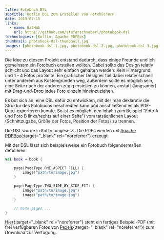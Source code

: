 ```yaml
---
title: Fotobuch DSL
subtitle: Kotlin DSL zum Erstellen von Fotobüchern
date: 2019-07-15
links:
  - name: GitHub
    url: https://github.com/stefanschoeberl/photobook-dsl
technologies: [Kotlin, Apache PDFBox]
thumbnail: photobook-dsl-thumbnail.jpg
images: [photobook-dsl-1.jpg, photobook-dsl-2.jpg, photobook-dsl-3.jpg, photobook-dsl-4.jpg]
---
```


Die Idee zu diesem Projekt entstand dadurch, dass einige Freunde und ich gemeinsam ein Fotobuch erstellen wollten.
Dabei sollte das Design relativ schlicht und das Layout sehr einfach gehalten werden: Kein Hintergrund und 1 - 4 Fotos pro Seite.
Ein grafischer Designer fiel dabei relativ schnell unter anderem aus Kostengründen weg, außerdem sollte es möglich sein, eine Seite nach der anderen zügig erstellen zu können, anstatt (langsamer) mit Drag-und-Drop jedes Foto einzeln hineinzuziehen.

Es bot sich an, eine DSL dafür zu entwicklen, mit der man deklarativ die Struktur des Fotobuchs beschreiben kann und anschließend es als PDF-Datei exportieren konnte. So ist es möglich, den Inhalt (zum Beispiel "Foto A und Foto B links/rechts auf einer Seite") vom tatsächlichen Layout (Schnittzugabe, Größe der Fotos, Position der Fotos) zu trennen.

Die DSL wurde in Kotlin umgesetzt. Die PDFs werden mit [Apache PDFBox](https://pdfbox.apache.org){:target="_blank" rel="noreferrer"} erzeugt. 

Mit der DSL lässt sich beispielsweise ein Fotobuch folgendermaßen definieren:

```kotlin
val book = book {

    page(PageType.ONE_ASPECT_FILL) {
        image("path/to/image.jpg")
    }

    page(PageType.TWO_SIDE_BY_SIDE_FIT) {
        image("path/to/image.jpg")
        image("path/to/image.jpg")
    }

    // more pages ...
}
```

[Hier](https://github.com/stefanschoeberl/photobook-dsl/raw/master/example-pdfs/book.pdf){:target="_blank" rel="noreferrer"} steht ein fertiges Beispiel-PDF (mit frei verfügbaren Fotos von [Pexels](https://www.pexels.com){:target="_blank" rel="noreferrer"}) zum Download zur Verfügung.